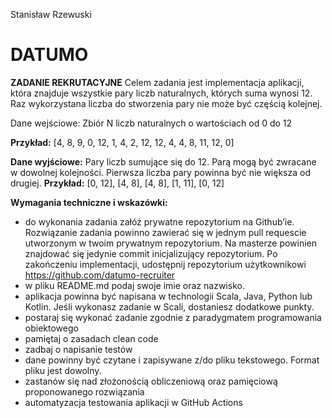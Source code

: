 Stanisław Rzewuski
# DATUMO 

**ZADANIE REKRUTACYJNE**
Celem zadania jest implementacja aplikacji, która znajduje wszystkie pary liczb
naturalnych, których suma wynosi 12. Raz wykorzystana liczba do stworzenia pary nie
może być częścią kolejnej.

Dane wejściowe:
Zbiór N liczb naturalnych o wartościach od 0 do 12

**Przykład:**
[4, 8, 9, 0, 12, 1, 4, 2, 12, 12, 4, 4, 8, 11, 12, 0]

**Dane wyjściowe:**
Pary liczb sumujące się do 12. Parą mogą być zwracane w dowolnej kolejności. Pierwsza
liczba pary powinna być nie większa od drugiej. 
**Przykład:**
[0, 12], [4, 8], [4, 8], [1, 11], [0, 12]

**Wymagania techniczne i wskazówki:**
- do wykonania zadania załóż prywatne repozytorium na Github’ie. Rozwiązanie
zadania powinno zawierać się w jednym pull requescie utworzonym w twoim
prywatnym repozytorium. Na masterze powinien znajdować się jedynie commit
inicjalizujący repozytorium. Po zakończeniu implementacji, udostępnij repozytorium
użytkownikowi https://github.com/datumo-recruiter
- w pliku README.md podaj swoje imie oraz nazwisko.
- aplikacja powinna być napisana w technologii Scala, Java, Python lub Kotlin. Jeśli
wykonasz zadanie w Scali, dostaniesz dodatkowe punkty.
- postaraj się wykonać zadanie zgodnie z paradygmatem programowania
obiektowego
- pamiętaj o zasadach clean code
- zadbaj o napisanie testów
- dane powinny być czytane i zapisywane z/do pliku tekstowego. Format pliku jest
dowolny.
- zastanów się nad złożonością obliczeniową oraz pamięciową proponowanego
rozwiązania
- automatyzacja testowania aplikacji w GitHub Actions
